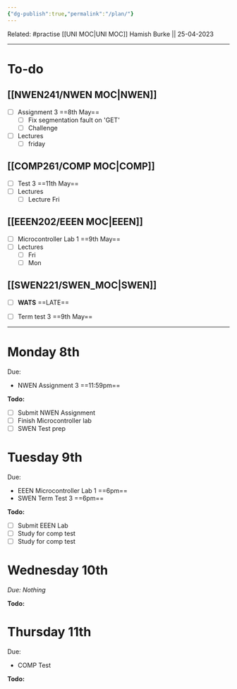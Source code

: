 ```yaml
---
{"dg-publish":true,"permalink":"/plan/"}
---
```


Related: #practise 
[[UNI MOC\|UNI MOC]]
Hamish Burke || 25-04-2023
***

# To-do

## [[NWEN241/NWEN MOC\|NWEN]]

- [ ] Assignment 3 ==8th May==
	- [ ] Fix segmentation fault on 'GET'
	- [ ] Challenge
- [ ] Lectures
	- [ ] friday

## [[COMP261/COMP MOC\|COMP]]

- [ ] Test 3 ==11th May==
- [ ] Lectures
	- [ ] Lecture Fri

## [[EEEN202/EEEN MOC\|EEEN]]

- [ ] Microcontroller Lab 1 ==9th May==
- [ ] Lectures
	- [ ] Fri
	- [ ] Mon

## [[SWEN221/SWEN_MOC\|SWEN]]

- [ ] **WATS** ==LATE==
- [ ] Term test 3 ==9th May==



***

# Monday 8th

Due: 
- NWEN Assignment 3 ==11:59pm==

**Todo:**
- [ ] Submit NWEN Assignment
- [ ] Finish Microcontroller lab
- [ ] SWEN Test prep

# Tuesday 9th

Due: 
- EEEN Microcontroller Lab 1 ==6pm==
- SWEN Term Test 3 ==6pm==

**Todo:**
- [ ] Submit EEEN Lab
- [ ] Study for comp test
- [ ] Study for comp test

# Wednesday 10th

*Due: Nothing*

**Todo:**

# Thursday 11th

Due: 
- COMP Test 

**Todo:**


